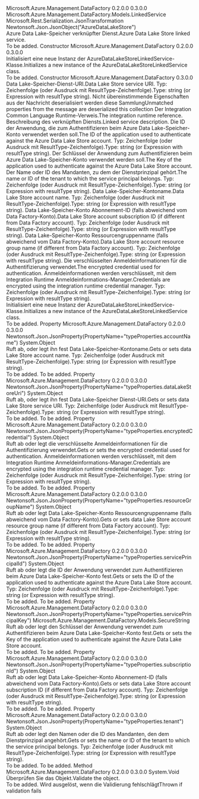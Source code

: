 <Type Name="AzureDataLakeStoreLinkedService" FullName="Microsoft.Azure.Management.DataFactory.Models.AzureDataLakeStoreLinkedService">
  <TypeSignature Language="C#" Value="public class AzureDataLakeStoreLinkedService : Microsoft.Azure.Management.DataFactory.Models.LinkedService" />
  <TypeSignature Language="ILAsm" Value=".class public auto ansi beforefieldinit AzureDataLakeStoreLinkedService extends Microsoft.Azure.Management.DataFactory.Models.LinkedService" />
  <TypeSignature Language="DocId" Value="T:Microsoft.Azure.Management.DataFactory.Models.AzureDataLakeStoreLinkedService" />
  <TypeSignature Language="VB.NET" Value="Public Class AzureDataLakeStoreLinkedService&#xA;Inherits LinkedService" />
  <TypeSignature Language="F#" Value="type AzureDataLakeStoreLinkedService = class&#xA;    inherit LinkedService" />
  <AssemblyInfo>
    <AssemblyName>Microsoft.Azure.Management.DataFactory</AssemblyName>
    <AssemblyVersion>0.2.0.0</AssemblyVersion>
    <AssemblyVersion>0.3.0.0</AssemblyVersion>
  </AssemblyInfo>
  <Base>
    <BaseTypeName>Microsoft.Azure.Management.DataFactory.Models.LinkedService</BaseTypeName>
  </Base>
  <Interfaces />
  <Attributes>
    <Attribute>
      <AttributeName>Microsoft.Rest.Serialization.JsonTransformation</AttributeName>
    </Attribute>
    <Attribute>
      <AttributeName>Newtonsoft.Json.JsonObject("AzureDataLakeStore")</AttributeName>
    </Attribute>
  </Attributes>
  <Docs>
    <summary>
            <span data-ttu-id="18b1b-101">Azure Data Lake-Speicher verknüpfter Dienst.</span><span class="sxs-lookup"><span data-stu-id="18b1b-101">Azure Data Lake Store linked service.</span></span>
            </summary>
    <remarks>To be added.</remarks>
  </Docs>
  <Members>
    <Member MemberName=".ctor">
      <MemberSignature Language="C#" Value="public AzureDataLakeStoreLinkedService ();" />
      <MemberSignature Language="ILAsm" Value=".method public hidebysig specialname rtspecialname instance void .ctor() cil managed" />
      <MemberSignature Language="DocId" Value="M:Microsoft.Azure.Management.DataFactory.Models.AzureDataLakeStoreLinkedService.#ctor" />
      <MemberSignature Language="VB.NET" Value="Public Sub New ()" />
      <MemberType>Constructor</MemberType>
      <AssemblyInfo>
        <AssemblyName>Microsoft.Azure.Management.DataFactory</AssemblyName>
        <AssemblyVersion>0.2.0.0</AssemblyVersion>
        <AssemblyVersion>0.3.0.0</AssemblyVersion>
      </AssemblyInfo>
      <Parameters />
      <Docs>
        <summary>
            <span data-ttu-id="18b1b-102">Initialisiert eine neue Instanz der AzureDataLakeStoreLinkedService-Klasse.</span><span class="sxs-lookup"><span data-stu-id="18b1b-102">Initializes a new instance of the AzureDataLakeStoreLinkedService class.</span></span>
            </summary>
        <remarks>To be added.</remarks>
      </Docs>
    </Member>
    <Member MemberName=".ctor">
      <MemberSignature Language="C#" Value="public AzureDataLakeStoreLinkedService (object dataLakeStoreUri, System.Collections.Generic.IDictionary&lt;string,object&gt; additionalProperties = null, Microsoft.Azure.Management.DataFactory.Models.IntegrationRuntimeReference connectVia = null, string description = null, object servicePrincipalId = null, Microsoft.Azure.Management.DataFactory.Models.SecureString servicePrincipalKey = null, object tenant = null, object accountName = null, object subscriptionId = null, object resourceGroupName = null, object encryptedCredential = null);" />
      <MemberSignature Language="ILAsm" Value=".method public hidebysig specialname rtspecialname instance void .ctor(object dataLakeStoreUri, class System.Collections.Generic.IDictionary`2&lt;string, object&gt; additionalProperties, class Microsoft.Azure.Management.DataFactory.Models.IntegrationRuntimeReference connectVia, string description, object servicePrincipalId, class Microsoft.Azure.Management.DataFactory.Models.SecureString servicePrincipalKey, object tenant, object accountName, object subscriptionId, object resourceGroupName, object encryptedCredential) cil managed" />
      <MemberSignature Language="DocId" Value="M:Microsoft.Azure.Management.DataFactory.Models.AzureDataLakeStoreLinkedService.#ctor(System.Object,System.Collections.Generic.IDictionary{System.String,System.Object},Microsoft.Azure.Management.DataFactory.Models.IntegrationRuntimeReference,System.String,System.Object,Microsoft.Azure.Management.DataFactory.Models.SecureString,System.Object,System.Object,System.Object,System.Object,System.Object)" />
      <MemberSignature Language="VB.NET" Value="Public Sub New (dataLakeStoreUri As Object, Optional additionalProperties As IDictionary(Of String, Object) = null, Optional connectVia As IntegrationRuntimeReference = null, Optional description As String = null, Optional servicePrincipalId As Object = null, Optional servicePrincipalKey As SecureString = null, Optional tenant As Object = null, Optional accountName As Object = null, Optional subscriptionId As Object = null, Optional resourceGroupName As Object = null, Optional encryptedCredential As Object = null)" />
      <MemberSignature Language="F#" Value="new Microsoft.Azure.Management.DataFactory.Models.AzureDataLakeStoreLinkedService : obj * System.Collections.Generic.IDictionary&lt;string, obj&gt; * Microsoft.Azure.Management.DataFactory.Models.IntegrationRuntimeReference * string * obj * Microsoft.Azure.Management.DataFactory.Models.SecureString * obj * obj * obj * obj * obj -&gt; Microsoft.Azure.Management.DataFactory.Models.AzureDataLakeStoreLinkedService" Usage="new Microsoft.Azure.Management.DataFactory.Models.AzureDataLakeStoreLinkedService (dataLakeStoreUri, additionalProperties, connectVia, description, servicePrincipalId, servicePrincipalKey, tenant, accountName, subscriptionId, resourceGroupName, encryptedCredential)" />
      <MemberType>Constructor</MemberType>
      <AssemblyInfo>
        <AssemblyName>Microsoft.Azure.Management.DataFactory</AssemblyName>
        <AssemblyVersion>0.3.0.0</AssemblyVersion>
      </AssemblyInfo>
      <Parameters>
        <Parameter Name="dataLakeStoreUri" Type="System.Object" />
        <Parameter Name="additionalProperties" Type="System.Collections.Generic.IDictionary&lt;System.String,System.Object&gt;" />
        <Parameter Name="connectVia" Type="Microsoft.Azure.Management.DataFactory.Models.IntegrationRuntimeReference" />
        <Parameter Name="description" Type="System.String" />
        <Parameter Name="servicePrincipalId" Type="System.Object" />
        <Parameter Name="servicePrincipalKey" Type="Microsoft.Azure.Management.DataFactory.Models.SecureString" />
        <Parameter Name="tenant" Type="System.Object" />
        <Parameter Name="accountName" Type="System.Object" />
        <Parameter Name="subscriptionId" Type="System.Object" />
        <Parameter Name="resourceGroupName" Type="System.Object" />
        <Parameter Name="encryptedCredential" Type="System.Object" />
      </Parameters>
      <Docs>
        <param name="dataLakeStoreUri"><span data-ttu-id="18b1b-103">Data Lake-Speicher-Dienst-URI.</span><span class="sxs-lookup"><span data-stu-id="18b1b-103">Data Lake Store service URI.</span></span> <span data-ttu-id="18b1b-104">Typ: Zeichenfolge (oder Ausdruck mit ResultType-Zeichenfolge).</span><span class="sxs-lookup"><span data-stu-id="18b1b-104">Type: string (or Expression with resultType string).</span></span></param>
        <param name="additionalProperties"><span data-ttu-id="18b1b-105">Nicht übereinstimmende Eigenschaften aus der Nachricht deserialisiert werden diese Sammlung</span><span class="sxs-lookup"><span data-stu-id="18b1b-105">Unmatched properties from the message are deserialized this collection</span></span></param>
        <param name="connectVia"><span data-ttu-id="18b1b-106">Der Integration Common Language Runtime-Verweis.</span><span class="sxs-lookup"><span data-stu-id="18b1b-106">The integration runtime reference.</span></span></param>
        <param name="description"><span data-ttu-id="18b1b-107">Beschreibung des verknüpften Diensts.</span><span class="sxs-lookup"><span data-stu-id="18b1b-107">Linked service description.</span></span></param>
        <param name="servicePrincipalId"><span data-ttu-id="18b1b-108">Die ID der Anwendung, die zum Authentifizieren beim Azure Data Lake-Speicher-Konto verwendet werden soll.</span><span class="sxs-lookup"><span data-stu-id="18b1b-108">The ID of the application used to authenticate against the Azure Data Lake Store account.</span></span> <span data-ttu-id="18b1b-109">Typ: Zeichenfolge (oder Ausdruck mit ResultType-Zeichenfolge).</span><span class="sxs-lookup"><span data-stu-id="18b1b-109">Type: string (or Expression with resultType string).</span></span></param>
        <param name="servicePrincipalKey"><span data-ttu-id="18b1b-110">Der Schlüssel der Anwendung zum Authentifizieren beim Azure Data Lake-Speicher-Konto verwendet werden soll.</span><span class="sxs-lookup"><span data-stu-id="18b1b-110">The Key of the application used to authenticate against the Azure Data Lake Store account.</span></span></param>
        <param name="tenant"><span data-ttu-id="18b1b-111">Der Name oder ID des Mandanten, zu dem der Dienstprinzipal gehört.</span><span class="sxs-lookup"><span data-stu-id="18b1b-111">The name or ID of the tenant to which the service principal belongs.</span></span> <span data-ttu-id="18b1b-112">Typ: Zeichenfolge (oder Ausdruck mit ResultType-Zeichenfolge).</span><span class="sxs-lookup"><span data-stu-id="18b1b-112">Type: string (or Expression with resultType string).</span></span></param>
        <param name="accountName"><span data-ttu-id="18b1b-113">Data Lake-Speicher-Kontoname.</span><span class="sxs-lookup"><span data-stu-id="18b1b-113">Data Lake Store account name.</span></span> <span data-ttu-id="18b1b-114">Typ: Zeichenfolge (oder Ausdruck mit ResultType-Zeichenfolge).</span><span class="sxs-lookup"><span data-stu-id="18b1b-114">Type: string (or Expression with resultType string).</span></span></param>
        <param name="subscriptionId"><span data-ttu-id="18b1b-115">Data Lake-Speicher-Konto Abonnement-ID (falls abweichend vom Data Factory-Konto).</span><span class="sxs-lookup"><span data-stu-id="18b1b-115">Data Lake Store account subscription ID (if different from Data Factory account).</span></span> <span data-ttu-id="18b1b-116">Typ: Zeichenfolge (oder Ausdruck mit ResultType-Zeichenfolge).</span><span class="sxs-lookup"><span data-stu-id="18b1b-116">Type: string (or Expression with resultType string).</span></span></param>
        <param name="resourceGroupName"><span data-ttu-id="18b1b-117">Data Lake-Speicher-Konto Ressourcengruppenname (falls abweichend vom Data Factory-Konto).</span><span class="sxs-lookup"><span data-stu-id="18b1b-117">Data Lake Store account resource group name (if different from Data Factory account).</span></span> <span data-ttu-id="18b1b-118">Typ: Zeichenfolge (oder Ausdruck mit ResultType-Zeichenfolge).</span><span class="sxs-lookup"><span data-stu-id="18b1b-118">Type: string (or Expression with resultType string).</span></span></param>
        <param name="encryptedCredential"><span data-ttu-id="18b1b-119">Die verschlüsselten Anmeldeinformationen für die Authentifizierung verwendet.</span><span class="sxs-lookup"><span data-stu-id="18b1b-119">The encrypted credential used for authentication.</span></span> <span data-ttu-id="18b1b-120">Anmeldeinformationen werden verschlüsselt, mit dem Integration Runtime Anmeldeinformations-Manager.</span><span class="sxs-lookup"><span data-stu-id="18b1b-120">Credentials are encrypted using the integration runtime credential manager.</span></span> <span data-ttu-id="18b1b-121">Typ: Zeichenfolge (oder Ausdruck mit ResultType-Zeichenfolge).</span><span class="sxs-lookup"><span data-stu-id="18b1b-121">Type: string (or Expression with resultType string).</span></span></param>
        <summary>
            <span data-ttu-id="18b1b-122">Initialisiert eine neue Instanz der AzureDataLakeStoreLinkedService-Klasse.</span><span class="sxs-lookup"><span data-stu-id="18b1b-122">Initializes a new instance of the AzureDataLakeStoreLinkedService class.</span></span>
            </summary>
        <remarks>To be added.</remarks>
      </Docs>
    </Member>
    <Member MemberName="AccountName">
      <MemberSignature Language="C#" Value="public object AccountName { get; set; }" />
      <MemberSignature Language="ILAsm" Value=".property instance object AccountName" />
      <MemberSignature Language="DocId" Value="P:Microsoft.Azure.Management.DataFactory.Models.AzureDataLakeStoreLinkedService.AccountName" />
      <MemberSignature Language="VB.NET" Value="Public Property AccountName As Object" />
      <MemberSignature Language="F#" Value="member this.AccountName : obj with get, set" Usage="Microsoft.Azure.Management.DataFactory.Models.AzureDataLakeStoreLinkedService.AccountName" />
      <MemberType>Property</MemberType>
      <AssemblyInfo>
        <AssemblyName>Microsoft.Azure.Management.DataFactory</AssemblyName>
        <AssemblyVersion>0.2.0.0</AssemblyVersion>
        <AssemblyVersion>0.3.0.0</AssemblyVersion>
      </AssemblyInfo>
      <Attributes>
        <Attribute>
          <AttributeName>Newtonsoft.Json.JsonProperty(PropertyName="typeProperties.accountName")</AttributeName>
        </Attribute>
      </Attributes>
      <ReturnValue>
        <ReturnType>System.Object</ReturnType>
      </ReturnValue>
      <Docs>
        <summary>
            <span data-ttu-id="18b1b-123">Ruft ab, oder legt ihn fest Data Lake-Speicher-Kontoname.</span><span class="sxs-lookup"><span data-stu-id="18b1b-123">Gets or sets data Lake Store account name.</span></span> <span data-ttu-id="18b1b-124">Typ: Zeichenfolge (oder Ausdruck mit ResultType-Zeichenfolge).</span><span class="sxs-lookup"><span data-stu-id="18b1b-124">Type: string (or Expression with resultType string).</span></span>
            </summary>
        <value>To be added.</value>
        <remarks>To be added.</remarks>
      </Docs>
    </Member>
    <Member MemberName="DataLakeStoreUri">
      <MemberSignature Language="C#" Value="public object DataLakeStoreUri { get; set; }" />
      <MemberSignature Language="ILAsm" Value=".property instance object DataLakeStoreUri" />
      <MemberSignature Language="DocId" Value="P:Microsoft.Azure.Management.DataFactory.Models.AzureDataLakeStoreLinkedService.DataLakeStoreUri" />
      <MemberSignature Language="VB.NET" Value="Public Property DataLakeStoreUri As Object" />
      <MemberSignature Language="F#" Value="member this.DataLakeStoreUri : obj with get, set" Usage="Microsoft.Azure.Management.DataFactory.Models.AzureDataLakeStoreLinkedService.DataLakeStoreUri" />
      <MemberType>Property</MemberType>
      <AssemblyInfo>
        <AssemblyName>Microsoft.Azure.Management.DataFactory</AssemblyName>
        <AssemblyVersion>0.2.0.0</AssemblyVersion>
        <AssemblyVersion>0.3.0.0</AssemblyVersion>
      </AssemblyInfo>
      <Attributes>
        <Attribute>
          <AttributeName>Newtonsoft.Json.JsonProperty(PropertyName="typeProperties.dataLakeStoreUri")</AttributeName>
        </Attribute>
      </Attributes>
      <ReturnValue>
        <ReturnType>System.Object</ReturnType>
      </ReturnValue>
      <Docs>
        <summary>
            <span data-ttu-id="18b1b-125">Ruft ab, oder legt ihn fest Data Lake-Speicher Dienst-URI.</span><span class="sxs-lookup"><span data-stu-id="18b1b-125">Gets or sets data Lake Store service URI.</span></span> <span data-ttu-id="18b1b-126">Typ: Zeichenfolge (oder Ausdruck mit ResultType-Zeichenfolge).</span><span class="sxs-lookup"><span data-stu-id="18b1b-126">Type: string (or Expression with resultType string).</span></span>
            </summary>
        <value>To be added.</value>
        <remarks>To be added.</remarks>
      </Docs>
    </Member>
    <Member MemberName="EncryptedCredential">
      <MemberSignature Language="C#" Value="public object EncryptedCredential { get; set; }" />
      <MemberSignature Language="ILAsm" Value=".property instance object EncryptedCredential" />
      <MemberSignature Language="DocId" Value="P:Microsoft.Azure.Management.DataFactory.Models.AzureDataLakeStoreLinkedService.EncryptedCredential" />
      <MemberSignature Language="VB.NET" Value="Public Property EncryptedCredential As Object" />
      <MemberSignature Language="F#" Value="member this.EncryptedCredential : obj with get, set" Usage="Microsoft.Azure.Management.DataFactory.Models.AzureDataLakeStoreLinkedService.EncryptedCredential" />
      <MemberType>Property</MemberType>
      <AssemblyInfo>
        <AssemblyName>Microsoft.Azure.Management.DataFactory</AssemblyName>
        <AssemblyVersion>0.2.0.0</AssemblyVersion>
        <AssemblyVersion>0.3.0.0</AssemblyVersion>
      </AssemblyInfo>
      <Attributes>
        <Attribute>
          <AttributeName>Newtonsoft.Json.JsonProperty(PropertyName="typeProperties.encryptedCredential")</AttributeName>
        </Attribute>
      </Attributes>
      <ReturnValue>
        <ReturnType>System.Object</ReturnType>
      </ReturnValue>
      <Docs>
        <summary>
            <span data-ttu-id="18b1b-127">Ruft ab oder legt die verschlüsselte Anmeldeinformationen für die Authentifizierung verwendet.</span><span class="sxs-lookup"><span data-stu-id="18b1b-127">Gets or sets the encrypted credential used for authentication.</span></span>
            <span data-ttu-id="18b1b-128">Anmeldeinformationen werden verschlüsselt, mit dem Integration Runtime Anmeldeinformations-Manager.</span><span class="sxs-lookup"><span data-stu-id="18b1b-128">Credentials are encrypted using the integration runtime credential manager.</span></span> <span data-ttu-id="18b1b-129">Typ: Zeichenfolge (oder Ausdruck mit ResultType-Zeichenfolge).</span><span class="sxs-lookup"><span data-stu-id="18b1b-129">Type: string (or Expression with resultType string).</span></span>
            </summary>
        <value>To be added.</value>
        <remarks>To be added.</remarks>
      </Docs>
    </Member>
    <Member MemberName="ResourceGroupName">
      <MemberSignature Language="C#" Value="public object ResourceGroupName { get; set; }" />
      <MemberSignature Language="ILAsm" Value=".property instance object ResourceGroupName" />
      <MemberSignature Language="DocId" Value="P:Microsoft.Azure.Management.DataFactory.Models.AzureDataLakeStoreLinkedService.ResourceGroupName" />
      <MemberSignature Language="VB.NET" Value="Public Property ResourceGroupName As Object" />
      <MemberSignature Language="F#" Value="member this.ResourceGroupName : obj with get, set" Usage="Microsoft.Azure.Management.DataFactory.Models.AzureDataLakeStoreLinkedService.ResourceGroupName" />
      <MemberType>Property</MemberType>
      <AssemblyInfo>
        <AssemblyName>Microsoft.Azure.Management.DataFactory</AssemblyName>
        <AssemblyVersion>0.2.0.0</AssemblyVersion>
        <AssemblyVersion>0.3.0.0</AssemblyVersion>
      </AssemblyInfo>
      <Attributes>
        <Attribute>
          <AttributeName>Newtonsoft.Json.JsonProperty(PropertyName="typeProperties.resourceGroupName")</AttributeName>
        </Attribute>
      </Attributes>
      <ReturnValue>
        <ReturnType>System.Object</ReturnType>
      </ReturnValue>
      <Docs>
        <summary>
            <span data-ttu-id="18b1b-130">Ruft ab oder legt Data Lake-Speicher-Konto Ressourcengruppenname (falls abweichend vom Data Factory-Konto).</span><span class="sxs-lookup"><span data-stu-id="18b1b-130">Gets or sets data Lake Store account resource group name (if different from Data Factory account).</span></span> <span data-ttu-id="18b1b-131">Typ: Zeichenfolge (oder Ausdruck mit ResultType-Zeichenfolge).</span><span class="sxs-lookup"><span data-stu-id="18b1b-131">Type: string (or Expression with resultType string).</span></span>
            </summary>
        <value>To be added.</value>
        <remarks>To be added.</remarks>
      </Docs>
    </Member>
    <Member MemberName="ServicePrincipalId">
      <MemberSignature Language="C#" Value="public object ServicePrincipalId { get; set; }" />
      <MemberSignature Language="ILAsm" Value=".property instance object ServicePrincipalId" />
      <MemberSignature Language="DocId" Value="P:Microsoft.Azure.Management.DataFactory.Models.AzureDataLakeStoreLinkedService.ServicePrincipalId" />
      <MemberSignature Language="VB.NET" Value="Public Property ServicePrincipalId As Object" />
      <MemberSignature Language="F#" Value="member this.ServicePrincipalId : obj with get, set" Usage="Microsoft.Azure.Management.DataFactory.Models.AzureDataLakeStoreLinkedService.ServicePrincipalId" />
      <MemberType>Property</MemberType>
      <AssemblyInfo>
        <AssemblyName>Microsoft.Azure.Management.DataFactory</AssemblyName>
        <AssemblyVersion>0.2.0.0</AssemblyVersion>
        <AssemblyVersion>0.3.0.0</AssemblyVersion>
      </AssemblyInfo>
      <Attributes>
        <Attribute>
          <AttributeName>Newtonsoft.Json.JsonProperty(PropertyName="typeProperties.servicePrincipalId")</AttributeName>
        </Attribute>
      </Attributes>
      <ReturnValue>
        <ReturnType>System.Object</ReturnType>
      </ReturnValue>
      <Docs>
        <summary>
            <span data-ttu-id="18b1b-132">Ruft ab oder legt die ID der Anwendung verwendet zum Authentifizieren beim Azure Data Lake-Speicher-Konto fest.</span><span class="sxs-lookup"><span data-stu-id="18b1b-132">Gets or sets the ID of the application used to authenticate against the Azure Data Lake Store account.</span></span> <span data-ttu-id="18b1b-133">Typ: Zeichenfolge (oder Ausdruck mit ResultType-Zeichenfolge).</span><span class="sxs-lookup"><span data-stu-id="18b1b-133">Type: string (or Expression with resultType string).</span></span>
            </summary>
        <value>To be added.</value>
        <remarks>To be added.</remarks>
      </Docs>
    </Member>
    <Member MemberName="ServicePrincipalKey">
      <MemberSignature Language="C#" Value="public Microsoft.Azure.Management.DataFactory.Models.SecureString ServicePrincipalKey { get; set; }" />
      <MemberSignature Language="ILAsm" Value=".property instance class Microsoft.Azure.Management.DataFactory.Models.SecureString ServicePrincipalKey" />
      <MemberSignature Language="DocId" Value="P:Microsoft.Azure.Management.DataFactory.Models.AzureDataLakeStoreLinkedService.ServicePrincipalKey" />
      <MemberSignature Language="VB.NET" Value="Public Property ServicePrincipalKey As SecureString" />
      <MemberSignature Language="F#" Value="member this.ServicePrincipalKey : Microsoft.Azure.Management.DataFactory.Models.SecureString with get, set" Usage="Microsoft.Azure.Management.DataFactory.Models.AzureDataLakeStoreLinkedService.ServicePrincipalKey" />
      <MemberType>Property</MemberType>
      <AssemblyInfo>
        <AssemblyName>Microsoft.Azure.Management.DataFactory</AssemblyName>
        <AssemblyVersion>0.2.0.0</AssemblyVersion>
        <AssemblyVersion>0.3.0.0</AssemblyVersion>
      </AssemblyInfo>
      <Attributes>
        <Attribute>
          <AttributeName>Newtonsoft.Json.JsonProperty(PropertyName="typeProperties.servicePrincipalKey")</AttributeName>
        </Attribute>
      </Attributes>
      <ReturnValue>
        <ReturnType>Microsoft.Azure.Management.DataFactory.Models.SecureString</ReturnType>
      </ReturnValue>
      <Docs>
        <summary>
            <span data-ttu-id="18b1b-134">Ruft ab oder legt den Schlüssel der Anwendung verwendet zum Authentifizieren beim Azure Data Lake-Speicher-Konto fest.</span><span class="sxs-lookup"><span data-stu-id="18b1b-134">Gets or sets the Key of the application used to authenticate against the Azure Data Lake Store account.</span></span>
            </summary>
        <value>To be added.</value>
        <remarks>To be added.</remarks>
      </Docs>
    </Member>
    <Member MemberName="SubscriptionId">
      <MemberSignature Language="C#" Value="public object SubscriptionId { get; set; }" />
      <MemberSignature Language="ILAsm" Value=".property instance object SubscriptionId" />
      <MemberSignature Language="DocId" Value="P:Microsoft.Azure.Management.DataFactory.Models.AzureDataLakeStoreLinkedService.SubscriptionId" />
      <MemberSignature Language="VB.NET" Value="Public Property SubscriptionId As Object" />
      <MemberSignature Language="F#" Value="member this.SubscriptionId : obj with get, set" Usage="Microsoft.Azure.Management.DataFactory.Models.AzureDataLakeStoreLinkedService.SubscriptionId" />
      <MemberType>Property</MemberType>
      <AssemblyInfo>
        <AssemblyName>Microsoft.Azure.Management.DataFactory</AssemblyName>
        <AssemblyVersion>0.2.0.0</AssemblyVersion>
        <AssemblyVersion>0.3.0.0</AssemblyVersion>
      </AssemblyInfo>
      <Attributes>
        <Attribute>
          <AttributeName>Newtonsoft.Json.JsonProperty(PropertyName="typeProperties.subscriptionId")</AttributeName>
        </Attribute>
      </Attributes>
      <ReturnValue>
        <ReturnType>System.Object</ReturnType>
      </ReturnValue>
      <Docs>
        <summary>
            <span data-ttu-id="18b1b-135">Ruft ab oder legt Data Lake-Speicher-Konto Abonnement-ID (falls abweichend vom Data Factory-Konto).</span><span class="sxs-lookup"><span data-stu-id="18b1b-135">Gets or sets data Lake Store account subscription ID (if different from Data Factory account).</span></span> <span data-ttu-id="18b1b-136">Typ: Zeichenfolge (oder Ausdruck mit ResultType-Zeichenfolge).</span><span class="sxs-lookup"><span data-stu-id="18b1b-136">Type: string (or Expression with resultType string).</span></span>
            </summary>
        <value>To be added.</value>
        <remarks>To be added.</remarks>
      </Docs>
    </Member>
    <Member MemberName="Tenant">
      <MemberSignature Language="C#" Value="public object Tenant { get; set; }" />
      <MemberSignature Language="ILAsm" Value=".property instance object Tenant" />
      <MemberSignature Language="DocId" Value="P:Microsoft.Azure.Management.DataFactory.Models.AzureDataLakeStoreLinkedService.Tenant" />
      <MemberSignature Language="VB.NET" Value="Public Property Tenant As Object" />
      <MemberSignature Language="F#" Value="member this.Tenant : obj with get, set" Usage="Microsoft.Azure.Management.DataFactory.Models.AzureDataLakeStoreLinkedService.Tenant" />
      <MemberType>Property</MemberType>
      <AssemblyInfo>
        <AssemblyName>Microsoft.Azure.Management.DataFactory</AssemblyName>
        <AssemblyVersion>0.2.0.0</AssemblyVersion>
        <AssemblyVersion>0.3.0.0</AssemblyVersion>
      </AssemblyInfo>
      <Attributes>
        <Attribute>
          <AttributeName>Newtonsoft.Json.JsonProperty(PropertyName="typeProperties.tenant")</AttributeName>
        </Attribute>
      </Attributes>
      <ReturnValue>
        <ReturnType>System.Object</ReturnType>
      </ReturnValue>
      <Docs>
        <summary>
            <span data-ttu-id="18b1b-137">Ruft ab oder legt den Namen oder die ID des Mandanten, den dem Dienstprinzipal angehört.</span><span class="sxs-lookup"><span data-stu-id="18b1b-137">Gets or sets the name or ID of the tenant to which the service principal belongs.</span></span> <span data-ttu-id="18b1b-138">Typ: Zeichenfolge (oder Ausdruck mit ResultType-Zeichenfolge).</span><span class="sxs-lookup"><span data-stu-id="18b1b-138">Type: string (or Expression with resultType string).</span></span>
            </summary>
        <value>To be added.</value>
        <remarks>To be added.</remarks>
      </Docs>
    </Member>
    <Member MemberName="Validate">
      <MemberSignature Language="C#" Value="public override void Validate ();" />
      <MemberSignature Language="ILAsm" Value=".method public hidebysig virtual instance void Validate() cil managed" />
      <MemberSignature Language="DocId" Value="M:Microsoft.Azure.Management.DataFactory.Models.AzureDataLakeStoreLinkedService.Validate" />
      <MemberSignature Language="VB.NET" Value="Public Overrides Sub Validate ()" />
      <MemberSignature Language="F#" Value="override this.Validate : unit -&gt; unit" Usage="azureDataLakeStoreLinkedService.Validate " />
      <MemberType>Method</MemberType>
      <AssemblyInfo>
        <AssemblyName>Microsoft.Azure.Management.DataFactory</AssemblyName>
        <AssemblyVersion>0.2.0.0</AssemblyVersion>
        <AssemblyVersion>0.3.0.0</AssemblyVersion>
      </AssemblyInfo>
      <ReturnValue>
        <ReturnType>System.Void</ReturnType>
      </ReturnValue>
      <Parameters />
      <Docs>
        <summary>
            <span data-ttu-id="18b1b-139">Überprüfen Sie das Objekt.</span><span class="sxs-lookup"><span data-stu-id="18b1b-139">Validate the object.</span></span>
            </summary>
        <remarks>To be added.</remarks>
        <exception cref="T:Microsoft.Rest.ValidationException">
            <span data-ttu-id="18b1b-140">Wird ausgelöst, wenn die Validierung fehlschlägt</span><span class="sxs-lookup"><span data-stu-id="18b1b-140">Thrown if validation fails</span></span>
            </exception>
      </Docs>
    </Member>
  </Members>
</Type>